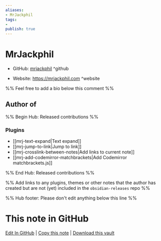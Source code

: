```yaml
---
aliases:
- MrJackphil
tags:
- 
publish: true
---
```


# MrJackphil

- GitHub: [mrjackphil](https://github.com/mrjackphil/) ^github
<!-- - Discord: `@` ^discord-->
- Website: <https://mrjackphil.com> ^website
<!-- - [[Publish sites|Publish site]]: ^publish-->

%% Feel free to add a bio below this comment %%


## Author of

%% Begin Hub: Released contributions %%
### Plugins
- [[mrj-text-expand|Text expand]]
- [[mrj-jump-to-link|Jump to link]]
- [[mrj-crosslink-between-notes|Add links to current note]]
- [[mrj-add-codemirror-matchbrackets|Add Codemirror matchbrackets.js]]

%% End Hub: Released contributions %%

%% Add links to any plugins, themes or other notes that the author has created but are not (yet) included in the `obsidian-releases` repo %%

<!--
### Unlisted plugins
-->

<!--
### Others

- 
-->

<!--
## Sponsor this author

- [[GitHub sponsors]]: [Sponsor @mrjackphil on GitHub Sponsors](https://github.com/sponsors/mrjackphil) ^github-sponsor
- [[Buy me a coffee]]: ^buy-me-a-coffee
- [[PayPal]]: ^paypal
- [[Patreon]]: ^patreon

-->

<!--
## Follow this author

- [[YouTube Channels|On YouTube]]: ^youtube
- Twitter: ^twitter
- ...
-->

%% Hub footer: Please don't edit anything below this line %%

# This note in GitHub

<span class="git-footer">[Edit In GitHub](https://github.dev/obsidian-community/obsidian-hub/blob/main/01%20-%20Community/People/mrjackphil.md "git-hub-edit-note") | [Copy this note](https://raw.githubusercontent.com/obsidian-community/obsidian-hub/main/01%20-%20Community/People/mrjackphil.md "git-hub-copy-note") | [Download this vault](https://github.com/obsidian-community/obsidian-hub/archive/refs/heads/main.zip "git-hub-download-vault") </span>
